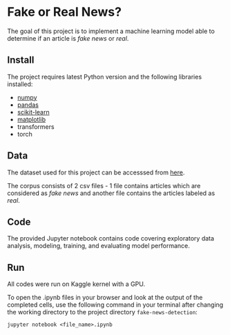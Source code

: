 # Fake or Real News?

The goal of this project is to implement a machine learning model able to determine if an article is *fake news* or *real*.


## Install

The project requires latest Python version and the following libraries installed:   
  - [numpy](https://numpy.org/)
  - [pandas](https://pandas.pydata.org/)
  - [scikit-learn](https://scikit-learn.org/stable/)
  - [matplotlib](https://matplotlib.org/)
  - transformers
  - torch


## Data

The dataset used for this project can be accesssed from [here](https://www.kaggle.com/datasets/clmentbisaillon/fake-and-real-news-dataset).

The corpus consists of 2 csv files - 1 file contains articles which are considered as *fake news* and another file contains the articles labeled as *real*.


## Code

The provided Jupyter notebook contains code covering exploratory data analysis, modeling, training, and evaluating model performance.


## Run

All codes were run on Kaggle kernel with a GPU.

To open the .ipynb files in your browser and look at the output of the completed cells, use the following command in your terminal after changing the working directory to the project directory `fake-news-detection`:
```
jupyter notebook <file_name>.ipynb
```
